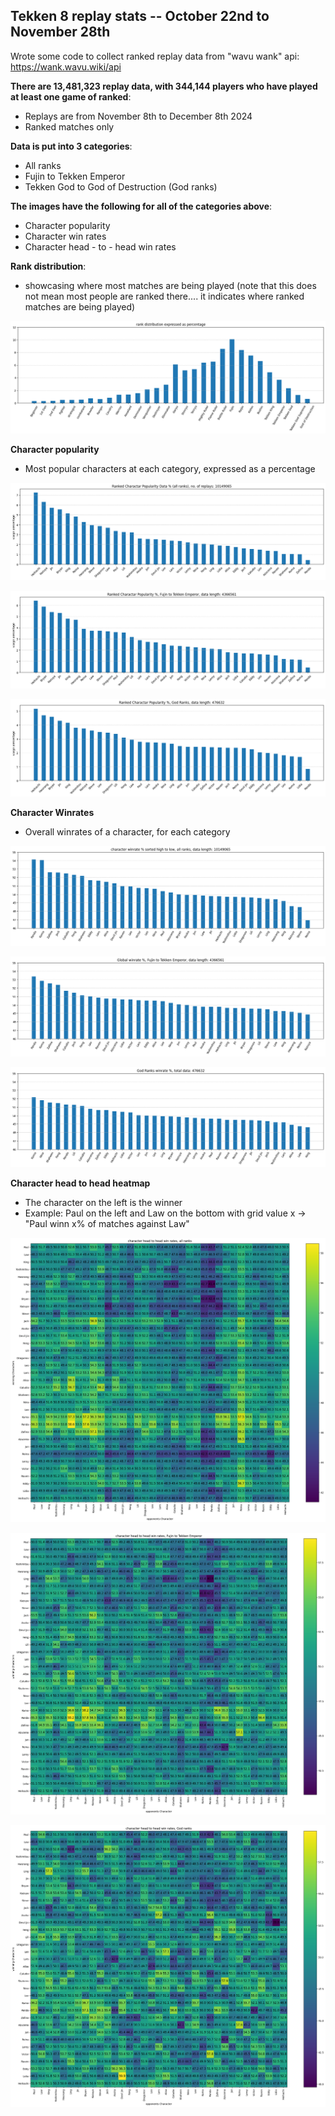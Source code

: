 ## Tekken 8 replay stats -- October 22nd to November 28th

Wrote some code to collect ranked replay data from "wavu wank" api: https://wank.wavu.wiki/api

**There are 13,481,323 replay data, with 344,144 players who have played at least one game of ranked**:
- Replays are from November 8th to December 8th 2024
- Ranked matches only

**Data is put into 3 categories**:
- All ranks
- Fujin to Tekken Emperor
- Tekken God to God of Destruction (God ranks)

**The images have the following for all of the categories above**:
- Character popularity
- Character win rates
- Character head - to - head win rates


**Rank distribution**: 
- showcasing where most matches are being played (note that this does not mean most people are ranked there.... it indicates where ranked matches are being played)

![replay distribution](./pics/Rank_dist.png "character popularity, all ranks")


**Character popularity**
- Most popular characters at each category, expressed as a percentage

![All Ranks](./pics/char_pop_all_ranks.png "character popularity, all ranks")

![Fujin to Emperor](./pics/char_pop_Fujin_emp.png "char pop, Fujin to Emperor")

![God Ranks](./pics/char_pop_God.png "char pop, God Ranks")


**Character Winrates**
- Overall winrates of a character, for each category

![All Ranks](./pics/char_win_rate_all.png "character winrates, all ranks")

![Fujin to Emperor](./pics/char_win_rate_fujin_emp.png "char winrates, Fujin to Emperor")

![God Ranks](./pics/char_win_rate_god.png "char winrates, God Ranks")


**Character head to head heatmap**
- The character on the left is the winner
- Example: Paul on the left and Law on the bottom with grid value x -> "Paul winn x% of matches against Law"


![All Ranks](./pics/All-ranks.png "character head to heads, all ranks")

![Fujin to Emperor](./pics/Fujin-emperor.png "character head to heads, Fujin to Emperor")

![God Ranks](./pics/God-ranks.png "character head to heads, God Ranks")